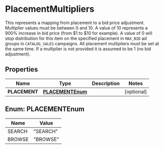 

# PlacementMultipliers

This represents a mapping from placement to a bid price adjustment.  Multiplier values must be between 0 and 10. A value of 10 represents a 900% increase in bid price (from $1 to $10 for example). A value of 0 will stop distribution for this item on the specified placement in `MAX_BID` ad groups in `CATALOG_SALES` campaigns. All placement multipliers must be set at the same time. If a multiplier is not provided it is assumed to be 1 (no bid adjustment).

## Properties

| Name | Type | Description | Notes |
|------------ | ------------- | ------------- | -------------|
|**PLACEMENT** | [**PLACEMENTEnum**](#PLACEMENTEnum) |  |  [optional] |



## Enum: PLACEMENTEnum

| Name | Value |
|---- | -----|
| SEARCH | &quot;SEARCH&quot; |
| BROWSE | &quot;BROWSE&quot; |



